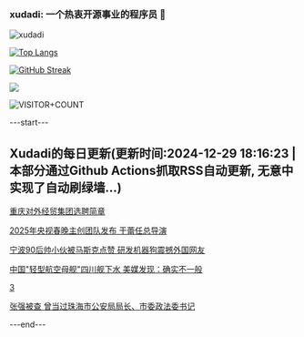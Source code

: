 ### xudadi: 一个热衷开源事业的程序员 👋

![xudadi](https://github-readme-stats-git-masterorgs-github-readme-stats-team.vercel.app/api?username=xudadi)

[![Top Langs](https://github-readme-stats.vercel.app/api/top-langs/?username=xudadi)](https://github.com/anuraghazra/github-readme-stats)

[![GitHub Streak](https://streak-stats.demolab.com?user=xudadi&locale=zh_Hans)](https://git.io/streak-stats)

![](https://raw.githubusercontent.com/xudadi/xudadi/main/assets/github-contribution-grid-snake.svg)

![VISITOR+COUNT](https://komarev.com/ghpvc/?username=xudadi&label=VISITOR+COUNT)


---start---

## Xudadi的每日更新(更新时间:2024-12-29 18:16:23 | 本部分通过Github Actions抓取RSS自动更新, 无意中实现了自动刷绿墙...)

[重庆对外经贸集团选聘简章](https://www.gongkaoleida.com/article/2247742)

[2025年央视春晚主创团队发布 于蕾任总导演](https://m.163.com/news/article/JKILTP9E000189PS.html)

[宁波90后帅小伙被马斯克点赞 研发机器狗震撼外国网友](https://m.163.com/news/article/JKIF4ICC053469LG.html)

[中国"轻型航空母舰"四川舰下水 美媒发现：确实不一般](https://m.163.com/news/article/JKHGORVE055040N3.html)

[3](https://m.163.com/touch/news/sub/domestic)

[张强被查 曾当过珠海市公安局局长、市委政法委书记](https://m.163.com/news/article/JKILHIM30530M570.html)

---end---

